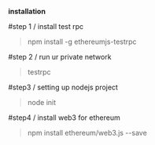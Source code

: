 **installation**

#step 1 / install test rpc

>npm install -g ethereumjs-testrpc

#step 2 / run ur private network

>testrpc

#step3 / setting up nodejs project

>node init

#step4 / install web3 for ethereum

>npm install ethereum/web3.js --save 
